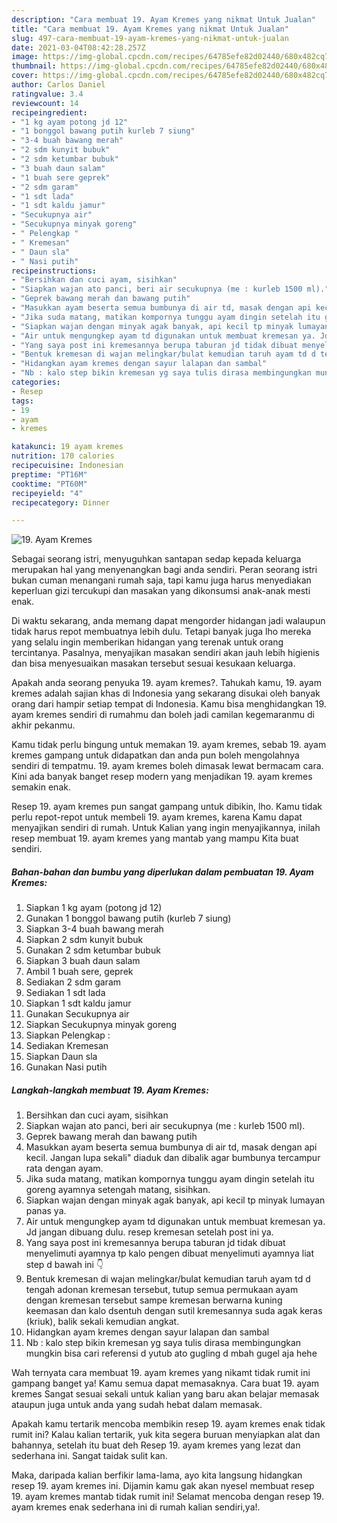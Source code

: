 ```yaml
---
description: "Cara membuat 19. Ayam Kremes yang nikmat Untuk Jualan"
title: "Cara membuat 19. Ayam Kremes yang nikmat Untuk Jualan"
slug: 497-cara-membuat-19-ayam-kremes-yang-nikmat-untuk-jualan
date: 2021-03-04T08:42:28.257Z
image: https://img-global.cpcdn.com/recipes/64785efe82d02440/680x482cq70/19-ayam-kremes-foto-resep-utama.jpg
thumbnail: https://img-global.cpcdn.com/recipes/64785efe82d02440/680x482cq70/19-ayam-kremes-foto-resep-utama.jpg
cover: https://img-global.cpcdn.com/recipes/64785efe82d02440/680x482cq70/19-ayam-kremes-foto-resep-utama.jpg
author: Carlos Daniel
ratingvalue: 3.4
reviewcount: 14
recipeingredient:
- "1 kg ayam potong jd 12"
- "1 bonggol bawang putih kurleb 7 siung"
- "3-4 buah bawang merah"
- "2 sdm kunyit bubuk"
- "2 sdm ketumbar bubuk"
- "3 buah daun salam"
- "1 buah sere geprek"
- "2 sdm garam"
- "1 sdt lada"
- "1 sdt kaldu jamur"
- "Secukupnya air"
- "Secukupnya minyak goreng"
- " Pelengkap "
- " Kremesan"
- " Daun sla"
- " Nasi putih"
recipeinstructions:
- "Bersihkan dan cuci ayam, sisihkan"
- "Siapkan wajan ato panci, beri air secukupnya (me : kurleb 1500 ml)."
- "Geprek bawang merah dan bawang putih"
- "Masukkan ayam beserta semua bumbunya di air td, masak dengan api kecil. Jangan lupa sekali&#34; diaduk dan dibalik agar bumbunya tercampur rata dengan ayam."
- "Jika suda matang, matikan kompornya tunggu ayam dingin setelah itu goreng ayamnya setengah matang, sisihkan."
- "Siapkan wajan dengan minyak agak banyak, api kecil tp minyak lumayan panas ya."
- "Air untuk mengungkep ayam td digunakan untuk membuat kremesan ya. Jd jangan dibuang dulu. resep kremesan setelah post ini ya."
- "Yang saya post ini kremesannya berupa taburan jd tidak dibuat menyelimuti ayamnya tp kalo pengen dibuat menyelimuti ayamnya liat step d bawah ini 👇"
- "Bentuk kremesan di wajan melingkar/bulat kemudian taruh ayam td d tengah adonan kremesan tersebut, tutup semua permukaan ayam dengan kremesan tersebut sampe kremesan berwarna kuning keemasan dan kalo dsentuh dengan sutil kremesannya suda agak keras (kriuk), balik sekali kemudian angkat."
- "Hidangkan ayam kremes dengan sayur lalapan dan sambal"
- "Nb : kalo step bikin kremesan yg saya tulis dirasa membingungkan mungkin bisa cari referensi d yutub ato gugling d mbah gugel aja hehe"
categories:
- Resep
tags:
- 19
- ayam
- kremes

katakunci: 19 ayam kremes 
nutrition: 170 calories
recipecuisine: Indonesian
preptime: "PT16M"
cooktime: "PT60M"
recipeyield: "4"
recipecategory: Dinner

---
```



![19. Ayam Kremes](https://img-global.cpcdn.com/recipes/64785efe82d02440/680x482cq70/19-ayam-kremes-foto-resep-utama.jpg)

Sebagai seorang istri, menyuguhkan santapan sedap kepada keluarga merupakan hal yang menyenangkan bagi anda sendiri. Peran seorang istri bukan cuman menangani rumah saja, tapi kamu juga harus menyediakan keperluan gizi tercukupi dan masakan yang dikonsumsi anak-anak mesti enak.

Di waktu  sekarang, anda memang dapat mengorder hidangan jadi walaupun tidak harus repot membuatnya lebih dulu. Tetapi banyak juga lho mereka yang selalu ingin memberikan hidangan yang terenak untuk orang tercintanya. Pasalnya, menyajikan masakan sendiri akan jauh lebih higienis dan bisa menyesuaikan masakan tersebut sesuai kesukaan keluarga. 



Apakah anda seorang penyuka 19. ayam kremes?. Tahukah kamu, 19. ayam kremes adalah sajian khas di Indonesia yang sekarang disukai oleh banyak orang dari hampir setiap tempat di Indonesia. Kamu bisa menghidangkan 19. ayam kremes sendiri di rumahmu dan boleh jadi camilan kegemaranmu di akhir pekanmu.

Kamu tidak perlu bingung untuk memakan 19. ayam kremes, sebab 19. ayam kremes gampang untuk didapatkan dan anda pun boleh mengolahnya sendiri di tempatmu. 19. ayam kremes boleh dimasak lewat bermacam cara. Kini ada banyak banget resep modern yang menjadikan 19. ayam kremes semakin enak.

Resep 19. ayam kremes pun sangat gampang untuk dibikin, lho. Kamu tidak perlu repot-repot untuk membeli 19. ayam kremes, karena Kamu dapat menyajikan sendiri di rumah. Untuk Kalian yang ingin menyajikannya, inilah resep membuat 19. ayam kremes yang mantab yang mampu Kita buat sendiri.

<!--inarticleads1-->

##### Bahan-bahan dan bumbu yang diperlukan dalam pembuatan 19. Ayam Kremes:

1. Siapkan 1 kg ayam (potong jd 12)
1. Gunakan 1 bonggol bawang putih (kurleb 7 siung)
1. Siapkan 3-4 buah bawang merah
1. Siapkan 2 sdm kunyit bubuk
1. Gunakan 2 sdm ketumbar bubuk
1. Siapkan 3 buah daun salam
1. Ambil 1 buah sere, geprek
1. Sediakan 2 sdm garam
1. Sediakan 1 sdt lada
1. Siapkan 1 sdt kaldu jamur
1. Gunakan Secukupnya air
1. Siapkan Secukupnya minyak goreng
1. Siapkan  Pelengkap :
1. Sediakan  Kremesan
1. Siapkan  Daun sla
1. Gunakan  Nasi putih




<!--inarticleads2-->

##### Langkah-langkah membuat 19. Ayam Kremes:

1. Bersihkan dan cuci ayam, sisihkan
1. Siapkan wajan ato panci, beri air secukupnya (me : kurleb 1500 ml).
1. Geprek bawang merah dan bawang putih
1. Masukkan ayam beserta semua bumbunya di air td, masak dengan api kecil. Jangan lupa sekali&#34; diaduk dan dibalik agar bumbunya tercampur rata dengan ayam.
1. Jika suda matang, matikan kompornya tunggu ayam dingin setelah itu goreng ayamnya setengah matang, sisihkan.
1. Siapkan wajan dengan minyak agak banyak, api kecil tp minyak lumayan panas ya.
1. Air untuk mengungkep ayam td digunakan untuk membuat kremesan ya. Jd jangan dibuang dulu. resep kremesan setelah post ini ya.
1. Yang saya post ini kremesannya berupa taburan jd tidak dibuat menyelimuti ayamnya tp kalo pengen dibuat menyelimuti ayamnya liat step d bawah ini 👇
1. Bentuk kremesan di wajan melingkar/bulat kemudian taruh ayam td d tengah adonan kremesan tersebut, tutup semua permukaan ayam dengan kremesan tersebut sampe kremesan berwarna kuning keemasan dan kalo dsentuh dengan sutil kremesannya suda agak keras (kriuk), balik sekali kemudian angkat.
1. Hidangkan ayam kremes dengan sayur lalapan dan sambal
1. Nb : kalo step bikin kremesan yg saya tulis dirasa membingungkan mungkin bisa cari referensi d yutub ato gugling d mbah gugel aja hehe




Wah ternyata cara membuat 19. ayam kremes yang nikamt tidak rumit ini gampang banget ya! Kamu semua dapat memasaknya. Cara buat 19. ayam kremes Sangat sesuai sekali untuk kalian yang baru akan belajar memasak ataupun juga untuk anda yang sudah hebat dalam memasak.

Apakah kamu tertarik mencoba membikin resep 19. ayam kremes enak tidak rumit ini? Kalau kalian tertarik, yuk kita segera buruan menyiapkan alat dan bahannya, setelah itu buat deh Resep 19. ayam kremes yang lezat dan sederhana ini. Sangat taidak sulit kan. 

Maka, daripada kalian berfikir lama-lama, ayo kita langsung hidangkan resep 19. ayam kremes ini. Dijamin kamu gak akan nyesel membuat resep 19. ayam kremes mantab tidak rumit ini! Selamat mencoba dengan resep 19. ayam kremes enak sederhana ini di rumah kalian sendiri,ya!.

